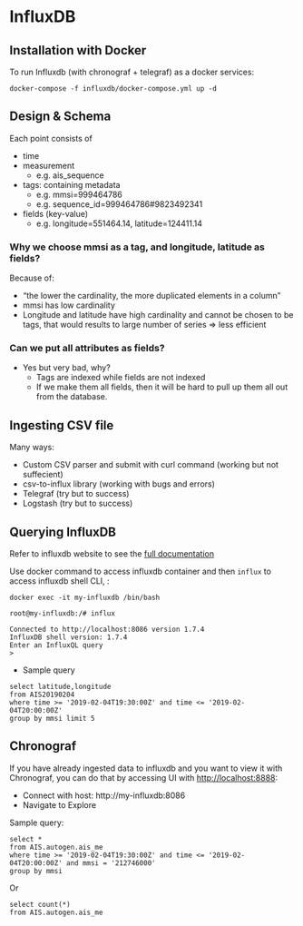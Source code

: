 # InfluxDB 

## Installation with Docker 

To run Influxdb (with chronograf + telegraf) as a docker services: 

```
docker-compose -f influxdb/docker-compose.yml up -d
```

## Design & Schema 

Each point consists of 
- time
- measurement
    - e.g. ais_sequence
- tags: containing metadata
    - e.g. mmsi=999464786
    - e.g. sequence_id=999464786#9823492341
- fields (key-value)
    - e.g. longitude=551464.14, latitude=124411.14

### Why we choose mmsi as a tag, and longitude, latitude as fields? 
Because of:
* “the lower the cardinality, the more duplicated elements in a column”
* mmsi has low cardinality
* Longitude and latitude have high cardinality and cannot be chosen to be tags, that would results to large number of series ⇒ less efficient

### Can we put all attributes as fields? 
* Yes but very bad, why? 
    * Tags are indexed while fields are not indexed 
    * If we make them all fields, then it will be hard to pull up them all out from the database.

## Ingesting CSV file

Many ways: 
* Custom CSV parser and submit with curl command (working but not suffecient)
* csv-to-influx library (working with bugs and errors)
* Telegraf (try but to success)
* Logstash (try but to success)

## Querying InfluxDB
Refer to influxdb website to see the [full documentation](https://docs.influxdata.com/influxdb/v1.7/query_language/schema_exploration/)

Use docker command to access influxdb container and then `influx` to access influxdb shell CLI, :  
```
docker exec -it my-influxdb /bin/bash

root@my-influxdb:/# influx

Connected to http://localhost:8086 version 1.7.4
InfluxDB shell version: 1.7.4
Enter an InfluxQL query
> 
```

* Sample query
```
select latitude,longitude 
from AIS20190204 
where time >= '2019-02-04T19:30:00Z' and time <= '2019-02-04T20:00:00Z' 
group by mmsi limit 5
```

## Chronograf
If you have already ingested data to influxdb and you want to view it with Chronograf, you can do that by accessing UI with [http://localhost:8888](http://localhost:8888):
* Connect with host: http://my-influxdb:8086
* Navigate to Explore
 
Sample query:
```
select *
from AIS.autogen.ais_me 
where time >= '2019-02-04T19:30:00Z' and time <= '2019-02-04T20:00:00Z' and mmsi = '212746000'
group by mmsi
```

Or

```
select count(*)
from AIS.autogen.ais_me 
```